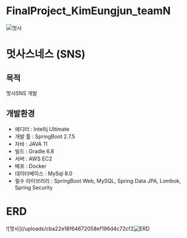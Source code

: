 # FinalProject_KimEungjun_teamN

![멋사](/uploads/cba22e18f64672058ef196d4c72cf2aa/멋사.png)

# 멋사스네스 (SNS)

## 목적 

멋사SNS 개발


## 개발환경 

- 에디터 : Intellij Ultimate
- 개발 툴 : SpringBoot 2.7.5
- 자바 : JAVA 11
- 빌드 : Gradle 6.8
- 서버 : AWS EC2
- 배포 : Docker
- 데이터베이스 : MySql 8.0
- 필수 라이브러리 : SpringBoot Web, MySQL, Spring Data JPA, Lombok, Spring Security

# ERD

![멋사](/uploads/cba22e18f64672058ef196d4c72cf2![ERD](/uploads/76d87dca71a6abf8f45bc6a19ed23a0d/ERD.png)
